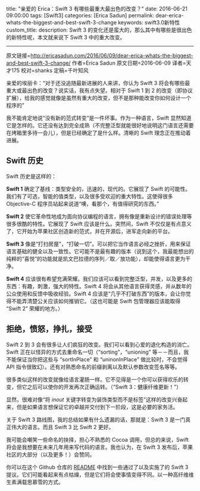 title: "亲爱的 Erica：Swift 3 有哪些最重大最出色的改变？"
date: 2016-06-21 09:00:00
tags: [Swift3]
categories: [Erica Sadun]
permalink: dear-erica-whats-the-biggest-and-best-swift-3-change
keywords: swift3.0新特性
custom_title: 
description: Swift 3 的变化还是蛮大的，那么其中有哪些是很出色的新特性呢，本文就来说下 Swift 3 中的重大改变。

---
原文链接=http://ericasadun.com/2016/06/09/dear-erica-whats-the-biggest-and-best-swift-3-change/
作者=Erica Sadun
原文日期=2016-06-09
译者=天才175
校对=shanks
定稿=千叶知风

<!--此处开始正文-->

亲爱的埃丽卡：“对于还没追随最新进展的人来讲，你认为 Swift 3 将会有哪些最重大或最出色的改变？说实话，我有点失望。相对于 Swift 1 到 2 的改变（即协议扩展），给我的感觉就像是虽然有重大的改变，但不是那种能改变你如何设计一个程序的”

我不能肯定地说“没有新的范式转变”是一件坏事。作为一种语言，Swift 显然知道它是怎样的。它还没有达到完全成熟（不完整泛型就能很好地说明这门语言还需要在烤箱里多待一会儿），但是已经确定了是什么样。清晰的 Swift 理念正在推动着进展。

<!--more-->

## Swift 历史

Swift 历史是这样的：

**Swift 1** 确定了基线：类型安全的，迅速的，现代的。它展现了 Swift 的可能性。我们有了可选，智能的值类型，以及很多受欢迎的重大特性。这使得很多 Objective-C 程序员站起来说道“噢，看那个，有值得研究的东西。”

**Swift 2** 使它革命性地成为面向协议编程的语言，拥有像是重新设计的错误处理等很多很酷的特性。它展现了 Swift 应该是什么。突然间，Swift 不仅仅是有点意义了，它开始为苹果社区创造新的范式，并在开源后，进军走向新的平台。

**Swift 3** 像是“打扫房屋”，“打破一切”。可以把它当作语言必经之挫折，用来保证语言基础的健全以及一致性。它可能不是最有趣的版本（说到这个，我最能想出的纯粹的“喜悦”的功能就是凯文巴拉德的序列／取／放功能），却能使得语言更为干净。

**Swift 4** 应该很有希望充满荣耀。我们应该可以看到完整泛型，并发，以及更多的东西：有趣，刺激，强大的特性。Swift 4 将会从其他语言获得灵感，并从数年的公众使用和反馈中吸收经验。Swift 4 应该是“几乎不打破东西”的版本，会让你觉得不能弄清楚公关应该如何推销它。（这也可能是 Swift 包管理器应该能取得 “Swift 2” 荣耀的地方。）

## 拒绝，愤怒，挣扎，接受

Swift 2 到 3 会有很多让人们疯狂的改变。我们可以看到心爱的退化构造的消亡。Swift 正在以怪异的方式去重命名一切（“sorting”，“unioning” 等－－而且，我不能保证当你把这些与 “sortInPlace” 和 “uninonInPlace” 做比较时，不会觉得 API 指令很致幻）。还有对熟悉命名的前缀剥离以及默认参数改变签名等等。

很多类似这样的改变就像给语言灌肠一样。它不见得是一个你可以获得欢乐的转变，但它之后可以使你的开发再次正确运转。（“Swift 3：健康纤维更新！”）

显然，很难对像“将 *inout* 关键字转变为装饰类型而不是标签”这样的改变兴奋起来，但是如果语言想保证它的卓越并交付到下一阶段，这是必要的家务活。

关于 Swift 3 路线图，我的总结如果有什么遗漏的话，那就是：Swift 3 是一门真正伟大的语言。而且 Swift 3 比 Swift 2 更好。

我可能会嘲笑一些命名的抉择，担心不熟悉的 Cocoa 调用，但总的来说，Swift 将会是我想要在未来几年用来写代码的语言。我也认为，在 Swift 3 发布后，苹果社区的大部分（以及更多！）会赞同。

你可以在这个 Github 仓库的 [README](https://github.com/apple/swift-evolution/blob/master/README.md) 中找到一些通过了以及实施了的 Swift 3 提议。它们可能看起来有点枯燥，但是它们将会使事情变得不同。以一种高纤维维生素满载思慕雪的方式。